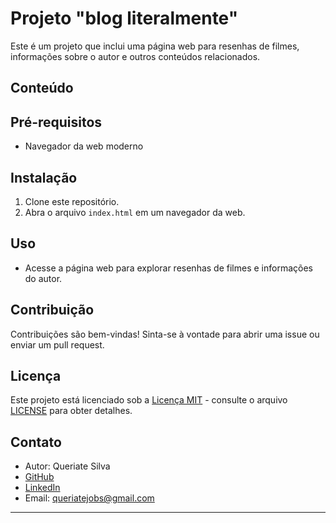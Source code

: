 # Projeto "blog literalmente"

Este é um projeto que inclui uma página web para resenhas de filmes, informações sobre o autor e outros conteúdos relacionados.

## Conteúdo

## Pré-requisitos

- Navegador da web moderno

## Instalação

1. Clone este repositório.
2. Abra o arquivo `index.html` em um navegador da web.

## Uso

- Acesse a página web para explorar resenhas de filmes e informações do autor.

## Contribuição

Contribuições são bem-vindas! Sinta-se à vontade para abrir uma issue ou enviar um pull request.

## Licença

Este projeto está licenciado sob a [Licença MIT](LICENSE) - consulte o arquivo [LICENSE](LICENSE) para obter detalhes.

## Contato

- Autor: Queriate Silva
- [GitHub]()
- [LinkedIn]()
- Email: queriatejobs@gmail.com

---
